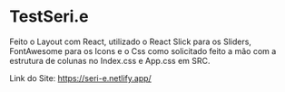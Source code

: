 # TestSeri.e
 
Feito o Layout com React, utilizado o React Slick para os Sliders, FontAwesome para os Icons e o Css como solicitado feito a mão com a estrutura de colunas no Index.css e App.css em SRC.

Link do Site:
https://seri-e.netlify.app/

